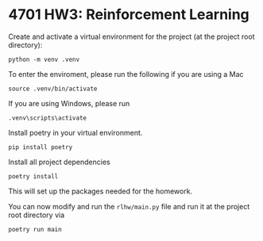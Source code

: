 # 4701 HW3: Reinforcement Learning

Create and activate a virtual environment for the project (at the project root directory):

```
python -m venv .venv
```

To enter the enviroment, please run the following if you are using a Mac

```
source .venv/bin/activate
```

If you are using Windows, please run

```
.venv\scripts\activate
```

Install poetry in your virtual environment.

```
pip install poetry
```

Install all project dependencies

```
poetry install
```

This will set up the packages needed for the homework.

You can now modify and run the `rlhw/main.py` file and run it at the project root directory via
```
poetry run main
```

